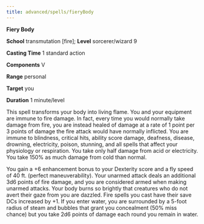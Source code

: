 ```yaml
---
title: advanced/spells/fieryBody
---
```

 **Fiery Body**

**School** transmutation [fire]; **Level** sorcerer/wizard 9

**Casting Time** 1 standard action

**Components** V

**Range** personal

**Target** you

**Duration** 1 minute/level

This spell transforms your body into living flame. You and your equipment are immune to fire damage. In fact, every time you would normally take damage from fire, you are instead healed of damage at a rate of 1 point per 3 points of damage the fire attack would have normally inflicted. You are immune to blindness, critical hits, ability score damage, deafness, disease, drowning, electricity, poison, stunning, and all spells that affect your physiology or respiration. You take only half damage from acid or electricity. You take 150% as much damage from cold than normal.

You gain a +6 enhancement bonus to your Dexterity score and a fly speed of 40 ft. (perfect maneuverability). Your unarmed attack deals an additional 3d6 points of fire damage, and you are considered armed when making unarmed attacks. Your body burns so brightly that creatures who do not avert their gaze from you are dazzled. Fire spells you cast have their save DCs increased by +1. If you enter water, you are surrounded by a 5-foot radius of steam and bubbles that grant you concealment (50% miss chance) but you take 2d6 points of damage each round you remain in water.

